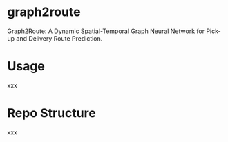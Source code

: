 # graph2route
Graph2Route: A Dynamic Spatial-Temporal Graph Neural Network for Pick-up and Delivery Route Prediction.

# Usage
 xxx
 
# Repo Structure
 xxx

